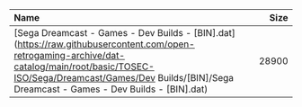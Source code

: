 |Name|Size|
|:---|---:|
|[Sega Dreamcast - Games - Dev Builds - [BIN].dat](https://raw.githubusercontent.com/open-retrogaming-archive/dat-catalog/main/root/basic/TOSEC-ISO/Sega/Dreamcast/Games/Dev Builds/[BIN]/Sega Dreamcast - Games - Dev Builds - [BIN].dat)|28900|
